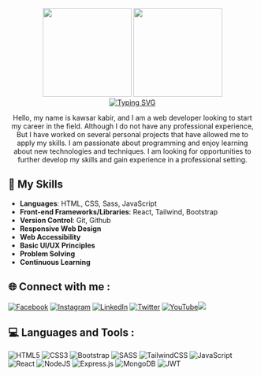<div align="center">
<img height="180em" src="https://github-readme-stats-eight-theta.vercel.app/api?username=kawsarkabir&show_icons=true&theme=algolia&include_all_commits=true&count_private=true"/>
<img height="180em" src="https://github-readme-stats-eight-theta.vercel.app/api/top-langs/?username=kawsarkabir&layout=compact&langs_count=8&theme=algolia"/>
</div>


<!-- Proudly created with GPRM ( https://gprm.itsvg.in ) -->
<div align='center'>
<a href="https://git.io/typing-svg"><img src="https://readme-typing-svg.demolab.com?font=+&size=22&pause=106&center=true&vCenter=true&width=435&lines=Programmer;Designer;Developer" alt="Typing SVG" />
</a>
<P>Hello, my name is kawsar kabir, and I am a web developer looking to start my career in the field. Although I do not have any professional experience, But I have worked on several personal projects that have allowed me to apply my skills. I am passionate about programming and enjoy learning about new technologies and techniques. I am looking for opportunities to further develop my skills and gain experience in a professional setting.</P>
</div>

## 🚀 My Skills

- **Languages**: HTML, CSS, Sass, JavaScript
- **Front-end Frameworks/Libraries**: React, Tailwind, Bootstrap
- **Version Control**: Git, Github
- **Responsive Web Design**
- **Web Accessibility**
- **Basic UI/UX Principles**
- **Problem Solving**
- **Continuous Learning**

## 🌐 Connect with me :

[![Facebook](https://camo.githubusercontent.com/2d1ffa69dd491ebeca01b2098cf8233dd09950ff5895abccd5b455ca442abc59/68747470733a2f2f696d672e736869656c64732e696f2f62616467652f46616365626f6f6b2d3138373746323f7374796c653d666f722d7468652d6261646765266c6f676f3d66616365626f6f6b266c6f676f436f6c6f723d7768697465)](https://facebook.com/devkawsarkabir) [![Instagram](https://img.shields.io/badge/-Instagram-%23E4405F?style=for-the-badge&logo=instagram&logoColor=white)](https://instagram.com/devkawsarkabir) [![LinkedIn](https://img.shields.io/badge/-LinkedIn-%230077B5?style=for-the-badge&logo=linkedin&logoColor=white)](https://linkedin.com/in/kawsarkabir) [![Twitter](https://img.shields.io/badge/Twitter-%231DA1F2?style=for-the-badge&logo=Twitter&logoColor=white)](https://twitter.com/devkawsarkabir) [![YouTube](https://img.shields.io/badge/YouTube-%23FF0000?style=for-the-badge&logo=YouTube&logoColor=white)](https://www.youtube.com/@kawsarkabir)[![](https://visitcount.itsvg.in/api?id=kawsarkabir&icon=5&color=6)](https://visitcount.itsvg.in)


## 💻 Languages and Tools :

![HTML5](https://img.shields.io/badge/html5-%23E34F26.svg?style=for-the-badge&logo=html5&logoColor=white) ![CSS3](https://img.shields.io/badge/css3-%231572B6.svg?style=for-the-badge&logo=css3&logoColor=white) ![Bootstrap](https://img.shields.io/badge/bootstrap-%23563D7C.svg?style=for-the-badge&logo=bootstrap&logoColor=white) ![SASS](https://img.shields.io/badge/SASS-hotpink.svg?style=for-the-badge&logo=SASS&logoColor=white) ![TailwindCSS](https://img.shields.io/badge/tailwindcss-%2338B2AC.svg?style=for-the-badge&logo=tailwind-css&logoColor=white) ![JavaScript](https://img.shields.io/badge/javascript-%23323330.svg?style=for-the-badge&logo=javascript&logoColor=%23F7DF1E) ![React](https://img.shields.io/badge/react-%2320232a.svg?style=for-the-badge&logo=react&logoColor=%2361DAFB) ![NodeJS](https://img.shields.io/badge/node.js-6DA55F?style=for-the-badge&logo=node.js&logoColor=white) ![Express.js](https://img.shields.io/badge/express.js-%23404d59.svg?style=for-the-badge&logo=express&logoColor=%2361DAFB) ![MongoDB](https://img.shields.io/badge/MongoDB-%234ea94b.svg?style=for-the-badge&logo=mongodb&logoColor=white) ![JWT](https://img.shields.io/badge/JWT-black?style=for-the-badge&logo=JSON%20web%20tokens)

